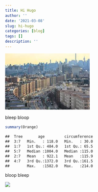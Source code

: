 ```yaml
---
title: Hi Hugo
author: ''
date: '2021-03-08'
slug: hi-hugo
categories: [blog]
tags: []
description: ''
---
```

![Grand Concourse](images/grand_concourse.jpeg)

bleep bloop


```r
summary(Orange)
```

```
##  Tree       age         circumference  
##  3:7   Min.   : 118.0   Min.   : 30.0  
##  1:7   1st Qu.: 484.0   1st Qu.: 65.5  
##  5:7   Median :1004.0   Median :115.0  
##  2:7   Mean   : 922.1   Mean   :115.9  
##  4:7   3rd Qu.:1372.0   3rd Qu.:161.5  
##        Max.   :1582.0   Max.   :214.0
```

bloop bleep

<img src="{{< blogdown/postref >}}index_files/figure-html/unnamed-chunk-2-1.png" width="672" />
